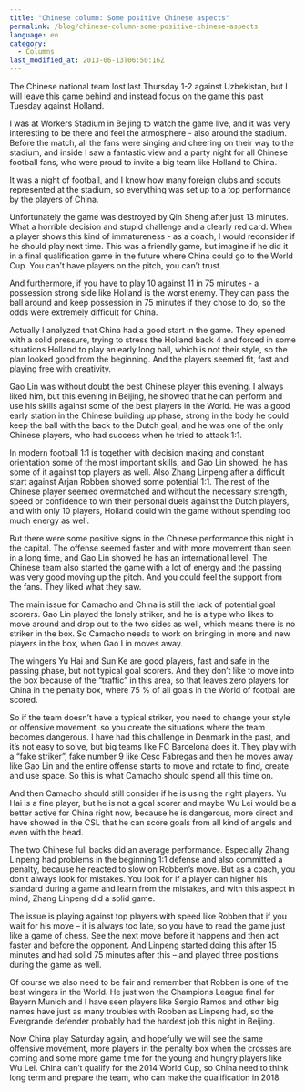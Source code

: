 ```yaml
---
title: "Chinese column: Some positive Chinese aspects"
permalink: /blog/chinese-column-some-positive-chinese-aspects
language: en
category:
  - Columns
last_modified_at: 2013-06-13T06:50:16Z
---
```


The Chinese national team lost last Thursday 1-2 against Uzbekistan, but I will leave this game behind and instead focus on the game this past Tuesday against Holland.

  
I was at Workers Stadium in Beijing to watch the game live, and it was very interesting to be there and feel the atmosphere - also around the stadium. Before the match, all the fans were singing and cheering on their way to the stadium, and inside I saw a fantastic view and a party night for all Chinese football fans, who were proud to invite a big team like Holland to China.

  
It was a night of football, and I know how many foreign clubs and scouts represented at the stadium, so everything was set up to a top performance by the players of China. 

Unfortunately the game was destroyed by Qin Sheng after just 13 minutes. What a horrible decision and stupid challenge and a clearly red card. When a player shows this kind of immatureness - as a coach, I would reconsider if he should play next time. This was a friendly game, but imagine if he did it in a final qualification game in the future where China could go to the World Cup. You can’t have players on the pitch, you can’t trust.

  
And furthermore, if you have to play 10 against 11 in 75 minutes - a possession strong side like Holland is the worst enemy. They can pass the ball around and keep possession in 75 minutes if they chose to do, so the odds were extremely difficult for China. 

  
Actually I analyzed that China had a good start in the game. They opened with a solid pressure, trying to stress the Holland back 4 and forced in some situations Holland to play an early long ball, which is not their style, so the plan looked good from the beginning. And the players seemed fit, fast and playing free with creativity.



Gao Lin was without doubt the best Chinese player this evening. I always liked him, but this evening in Beijing, he showed that he can perform and use his skills against some of the best players in the World. He was a good early station in the Chinese building up phase, strong in the body he could keep the ball with the back to the Dutch goal, and he was one of the only Chinese players, who had success when he tried to attack 1:1.



In modern football 1:1 is together with decision making and constant orientation some of the most important skills, and Gao Lin showed, he has some of it against top players as well. Also Zhang Linpeng after a difficult start against Arjan Robben showed some potential 1:1. The rest of the Chinese player seemed overmatched and without the necessary strength, speed or confidence to win their personal duels against the Dutch players, and with only 10 players, Holland could win the game without spending too much energy as well.



But there were some positive signs in the Chinese performance this night in the capital. The offense seemed faster and with more movement than seen in a long time, and Gao Lin showed he has an international level. The Chinese team also started the game with a lot of energy and the passing was very good moving up the pitch. And you could feel the support from the fans. They liked what they saw.



The main issue for Camacho and China is still the lack of potential goal scorers. Gao Lin played the lonely striker, and he is a type who likes to move around and drop out to the two sides as well, which means there is no striker in the box. So Camacho needs to work on bringing in more and new players in the box, when Gao Lin moves away.



The wingers Yu Hai and Sun Ke are good players, fast and safe in the passing phase, but not typical goal scorers. And they don’t like to move into the box because of the “traffic” in this area, so that leaves zero players for China in the penalty box, where 75 % of all goals in the World of football are scored.



So if the team doesn’t have a typical striker, you need to change your style or offensive movement, so you create the situations where the team becomes dangerous. I have had this challenge in Denmark in the past, and it’s not easy to solve, but big teams like FC Barcelona does it. They play with a “fake striker”, fake number 9 like Cesc Fabregas and then he moves away like Gao Lin and the entire offense starts to move and rotate to find, create and use space. So this is what Camacho should spend all this time on.



And then Camacho should still consider if he is using the right players. Yu Hai is a fine player, but he is not a goal scorer and maybe Wu Lei would be a better active for China right now, because he is dangerous, more direct and have showed in the CSL that he can score goals from all kind of angels and even with the head.



The two Chinese full backs did an average performance. Especially Zhang Linpeng had problems in the beginning 1:1 defense and also committed a penalty, because he reacted to slow on Robben’s move. But as a coach, you don’t always look for mistakes. You look for if a player can higher his standard during a game and learn from the mistakes, and with this aspect in mind, Zhang Linpeng did a solid game.



The issue is playing against top players with speed like Robben that if you wait for his move – it is always too late, so you have to read the game just like a game of chess. See the next move before it happens and then act faster and before the opponent. And Linpeng started doing this after 15 minutes and had solid 75 minutes after this – and played three positions during the game as well. 



Of course we also need to be fair and remember that Robben is one of the best wingers in the World. He just won the Champions League final for Bayern Munich and I have seen players like Sergio Ramos and other big names have just as many troubles with Robben as Linpeng had, so the Evergrande defender probably had the hardest job this night in Beijing.



Now China play Saturday again, and hopefully we will see the same offensive movement, more players in the penalty box when the crosses are coming and some more game time for the young and hungry players like Wu Lei. China can’t qualify for the 2014 World Cup, so China need to think long term and prepare the team, who can make the qualification in 2018.
